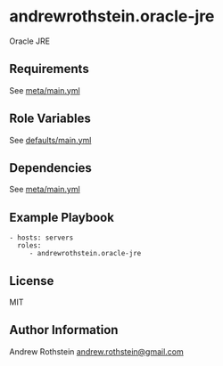 andrewrothstein.oracle-jre
=========

Oracle JRE

Requirements
------------

See [meta/main.yml](meta/main.yml)

Role Variables
--------------

See [defaults/main.yml](defaults/main.yml)

Dependencies
------------

See [meta/main.yml](meta/main.yml)

Example Playbook
----------------

    - hosts: servers
      roles:
         - andrewrothstein.oracle-jre

License
-------

MIT

Author Information
------------------

Andrew Rothstein andrew.rothstein@gmail.com
